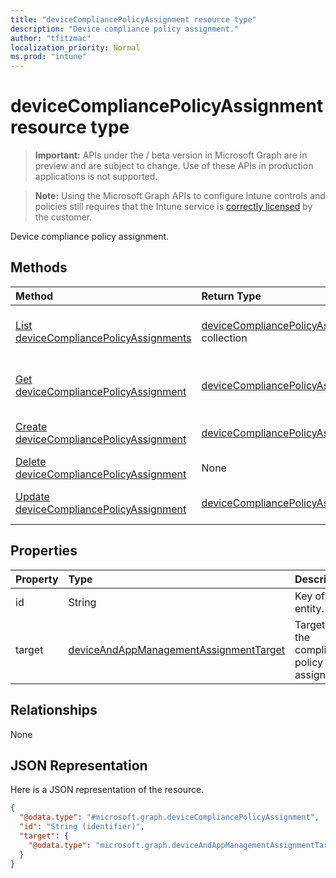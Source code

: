 ```yaml
---
title: "deviceCompliancePolicyAssignment resource type"
description: "Device compliance policy assignment."
author: "tfitzmac"
localization_priority: Normal
ms.prod: "intune"
---
```


# deviceCompliancePolicyAssignment resource type

> **Important:** APIs under the / beta version in Microsoft Graph are in preview and are subject to change. Use of these APIs in production applications is not supported.

> **Note:** Using the Microsoft Graph APIs to configure Intune controls and policies still requires that the Intune service is [correctly licensed](https://go.microsoft.com/fwlink/?linkid=839381) by the customer.

Device compliance policy assignment.
## Methods
|Method|Return Type|Description|
|:---|:---|:---|
|[List deviceCompliancePolicyAssignments](../api/intune-deviceconfig-devicecompliancepolicyassignment-list.md)|[deviceCompliancePolicyAssignment](../resources/intune-deviceconfig-devicecompliancepolicyassignment.md) collection|List properties and relationships of the [deviceCompliancePolicyAssignment](../resources/intune-deviceconfig-devicecompliancepolicyassignment.md) objects.|
|[Get deviceCompliancePolicyAssignment](../api/intune-deviceconfig-devicecompliancepolicyassignment-get.md)|[deviceCompliancePolicyAssignment](../resources/intune-deviceconfig-devicecompliancepolicyassignment.md)|Read properties and relationships of the [deviceCompliancePolicyAssignment](../resources/intune-deviceconfig-devicecompliancepolicyassignment.md) object.|
|[Create deviceCompliancePolicyAssignment](../api/intune-deviceconfig-devicecompliancepolicyassignment-create.md)|[deviceCompliancePolicyAssignment](../resources/intune-deviceconfig-devicecompliancepolicyassignment.md)|Create a new [deviceCompliancePolicyAssignment](../resources/intune-deviceconfig-devicecompliancepolicyassignment.md) object.|
|[Delete deviceCompliancePolicyAssignment](../api/intune-deviceconfig-devicecompliancepolicyassignment-delete.md)|None|Deletes a [deviceCompliancePolicyAssignment](../resources/intune-deviceconfig-devicecompliancepolicyassignment.md).|
|[Update deviceCompliancePolicyAssignment](../api/intune-deviceconfig-devicecompliancepolicyassignment-update.md)|[deviceCompliancePolicyAssignment](../resources/intune-deviceconfig-devicecompliancepolicyassignment.md)|Update the properties of a [deviceCompliancePolicyAssignment](../resources/intune-deviceconfig-devicecompliancepolicyassignment.md) object.|

## Properties
|Property|Type|Description|
|:---|:---|:---|
|id|String|Key of the entity.|
|target|[deviceAndAppManagementAssignmentTarget](../resources/intune-shared-deviceandappmanagementassignmenttarget.md)|Target for the compliance policy assignment.|

## Relationships
None
## JSON Representation
Here is a JSON representation of the resource.
<!-- {
  "blockType": "resource",
  "keyProperty": "id",
  "@odata.type": "microsoft.graph.deviceCompliancePolicyAssignment"
}
-->
``` json
{
  "@odata.type": "#microsoft.graph.deviceCompliancePolicyAssignment",
  "id": "String (identifier)",
  "target": {
    "@odata.type": "microsoft.graph.deviceAndAppManagementAssignmentTarget"
  }
}
```





